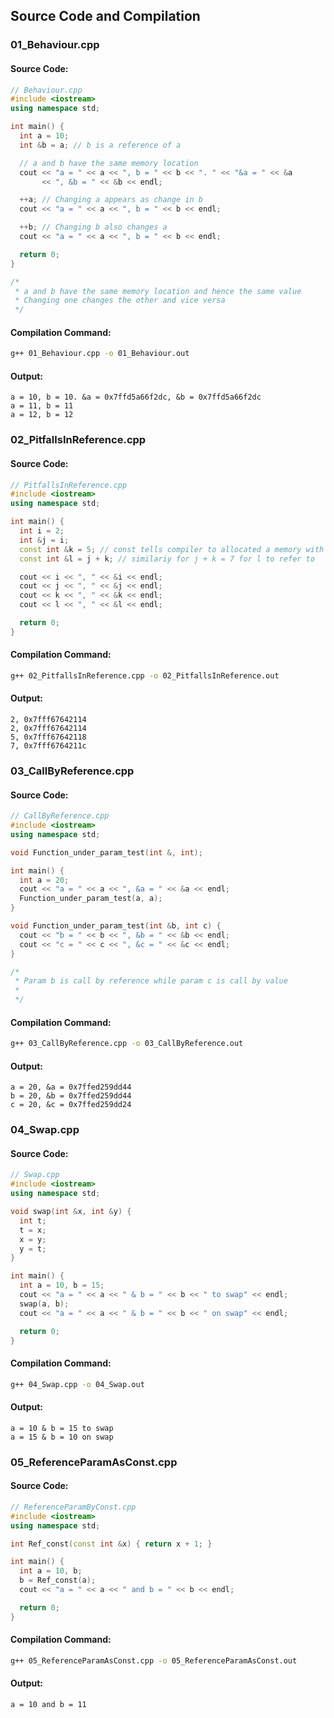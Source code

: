 
## Source Code and Compilation

### 01_Behaviour.cpp

#### Source Code:
```cpp
// Behaviour.cpp
#include <iostream>
using namespace std;

int main() {
  int a = 10;
  int &b = a; // b is a reference of a

  // a and b have the same memory location
  cout << "a = " << a << ", b = " << b << ". " << "&a = " << &a
       << ", &b = " << &b << endl;

  ++a; // Changing a appears as change in b
  cout << "a = " << a << ", b = " << b << endl;

  ++b; // Changing b also changes a
  cout << "a = " << a << ", b = " << b << endl;

  return 0;
}

/*
 * a and b have the same memory location and hence the same value
 * Changing one changes the other and vice versa
 */

```
#### Compilation Command:
```sh
g++ 01_Behaviour.cpp -o 01_Behaviour.out
```
#### Output:
```
a = 10, b = 10. &a = 0x7ffd5a66f2dc, &b = 0x7ffd5a66f2dc
a = 11, b = 11
a = 12, b = 12
```
### 02_PitfallsInReference.cpp

#### Source Code:
```cpp
// PitfallsInReference.cpp
#include <iostream>
using namespace std;

int main() {
  int i = 2;
  int &j = i;
  const int &k = 5; // const tells compiler to allocated a memory with value 5
  const int &l = j + k; // similariy for j + k = 7 for l to refer to

  cout << i << ", " << &i << endl;
  cout << j << ", " << &j << endl;
  cout << k << ", " << &k << endl;
  cout << l << ", " << &l << endl;

  return 0;
}

```
#### Compilation Command:
```sh
g++ 02_PitfallsInReference.cpp -o 02_PitfallsInReference.out
```
#### Output:
```
2, 0x7fff67642114
2, 0x7fff67642114
5, 0x7fff67642118
7, 0x7fff6764211c
```
### 03_CallByReference.cpp

#### Source Code:
```cpp
// CallByReference.cpp
#include <iostream>
using namespace std;

void Function_under_param_test(int &, int);

int main() {
  int a = 20;
  cout << "a = " << a << ", &a = " << &a << endl;
  Function_under_param_test(a, a);
}

void Function_under_param_test(int &b, int c) {
  cout << "b = " << b << ", &b = " << &b << endl;
  cout << "c = " << c << ", &c = " << &c << endl;
}

/*
 * Param b is call by reference while param c is call by value
 *
 */

```
#### Compilation Command:
```sh
g++ 03_CallByReference.cpp -o 03_CallByReference.out
```
#### Output:
```
a = 20, &a = 0x7ffed259dd44
b = 20, &b = 0x7ffed259dd44
c = 20, &c = 0x7ffed259dd24
```
### 04_Swap.cpp

#### Source Code:
```cpp
// Swap.cpp
#include <iostream>
using namespace std;

void swap(int &x, int &y) {
  int t;
  t = x;
  x = y;
  y = t;
}

int main() {
  int a = 10, b = 15;
  cout << "a = " << a << " & b = " << b << " to swap" << endl;
  swap(a, b);
  cout << "a = " << a << " & b = " << b << " on swap" << endl;

  return 0;
}

```
#### Compilation Command:
```sh
g++ 04_Swap.cpp -o 04_Swap.out
```
#### Output:
```
a = 10 & b = 15 to swap
a = 15 & b = 10 on swap
```
### 05_ReferenceParamAsConst.cpp

#### Source Code:
```cpp
// ReferenceParamByConst.cpp
#include <iostream>
using namespace std;

int Ref_const(const int &x) { return x + 1; }

int main() {
  int a = 10, b;
  b = Ref_const(a);
  cout << "a = " << a << " and b = " << b << endl;

  return 0;
}

```
#### Compilation Command:
```sh
g++ 05_ReferenceParamAsConst.cpp -o 05_ReferenceParamAsConst.out
```
#### Output:
```
a = 10 and b = 11
```